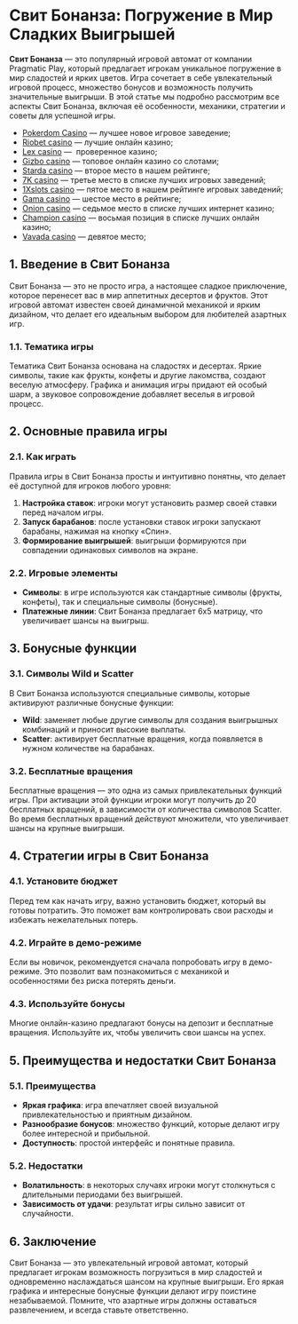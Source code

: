 # Свит Бонанза: Погружение в Мир Сладких Выигрышей

**Свит Бонанза** — это популярный игровой автомат от компании Pragmatic Play, который предлагает игрокам уникальное погружение в мир сладостей и ярких цветов. Игра сочетает в себе увлекательный игровой процесс, множество бонусов и возможность получить значительные выигрыши. В этой статье мы подробно рассмотрим все аспекты Свит Бонанза, включая её особенности, механики, стратегии и советы для успешной игры.

* [Pokerdom Casino](https://brandplay.link/FwVc4f) — лучшее новое игровое заведение;
* [Riobet casino](https://brandplay.link/TnjsxFvH) — лучшие онлайн казино;
* [Lex casino](https://brandplay.link/VMqNXPFs) —  проверенное казино;
* [Gizbo casino](https://brandplay.link/rvzLrVLp) — топовое онлайн казино со слотами;
* [Starda casino](https://brandplay.link/HDcDrxLk) — второе место в нашем рейтинге;
* [7K casino](https://brandplay.link/dd46bNgD) — третье место в списке лучших игровых заведений;
* [1Xslots casino](https://brandplay.link/J2ZbqMPZ) — пятое место в нашем рейтинге игровых заведений;
* [Gama casino](https://brandplay.link/RD52jZbL) — шестое место в рейтинге;
* [Onion casino](https://brandplay.link/8LcS6Djb) — седьмое место в списке лучших интернет казино;
* [Champion casino](https://temon-gter.cfd/go/9n8?p56190p303844p3509t17502) — восьмая позиция в списке лучших онлайн казино;
* [Vavada casino](https://vavadapartner.pro/?promo=75590753-cc8b-4c4a-8d71-99b7a2293439-jud\&target=register) — девятое место;

## 1. Введение в Свит Бонанза

Свит Бонанза — это не просто игра, а настоящее сладкое приключение, которое перенесет вас в мир аппетитных десертов и фруктов. Этот игровой автомат известен своей динамичной механикой и ярким дизайном, что делает его идеальным выбором для любителей азартных игр.

### 1.1. Тематика игры

Тематика Свит Бонанза основана на сладостях и десертах. Яркие символы, такие как фрукты, конфеты и другие лакомства, создают веселую атмосферу. Графика и анимация игры придают ей особый шарм, а звуковое сопровождение добавляет веселья в игровой процесс.

## 2. Основные правила игры

### 2.1. Как играть

Правила игры в Свит Бонанза просты и интуитивно понятны, что делает её доступной для игроков любого уровня:

1. **Настройка ставок**: игроки могут установить размер своей ставки перед началом игры.
2. **Запуск барабанов**: после установки ставок игроки запускают барабаны, нажимая на кнопку «Спин».
3. **Формирование выигрышей**: выигрыши формируются при совпадении одинаковых символов на экране.

### 2.2. Игровые элементы

* **Символы**: в игре используются как стандартные символы (фрукты, конфеты), так и специальные символы (бонусные).
* **Платежные линии**: Свит Бонанза предлагает 6х5 матрицу, что увеличивает шансы на выигрыш.

## 3. Бонусные функции

### 3.1. Символы Wild и Scatter

В Свит Бонанза используются специальные символы, которые активируют различные бонусные функции:

* **Wild**: заменяет любые другие символы для создания выигрышных комбинаций и приносит высокие выплаты.
* **Scatter**: активирует бесплатные вращения, когда появляется в нужном количестве на барабанах.

### 3.2. Бесплатные вращения

Бесплатные вращения — это одна из самых привлекательных функций игры. При активации этой функции игроки могут получить до 20 бесплатных вращений, в зависимости от количества символов Scatter. Во время бесплатных вращений действуют множители, что увеличивает шансы на крупные выигрыши.

## 4. Стратегии игры в Свит Бонанза

### 4.1. Установите бюджет

Перед тем как начать игру, важно установить бюджет, который вы готовы потратить. Это поможет вам контролировать свои расходы и избежать нежелательных потерь.

### 4.2. Играйте в демо-режиме

Если вы новичок, рекомендуется сначала попробовать игру в демо-режиме. Это позволит вам познакомиться с механикой и особенностями без риска потерять деньги.

### 4.3. Используйте бонусы

Многие онлайн-казино предлагают бонусы на депозит и бесплатные вращения. Используйте их, чтобы увеличить свои шансы на успех.

## 5. Преимущества и недостатки Свит Бонанза

### 5.1. Преимущества

* **Яркая графика**: игра впечатляет своей визуальной привлекательностью и приятным дизайном.
* **Разнообразие бонусов**: множество функций, которые делают игру более интересной и прибыльной.
* **Доступность**: простой интерфейс и понятные правила.

### 5.2. Недостатки

* **Волатильность**: в некоторых случаях игроки могут столкнуться с длительными периодами без выигрышей.
* **Зависимость от удачи**: результат игры сильно зависит от случайности.

## 6. Заключение

Свит Бонанза — это увлекательный игровой автомат, который предлагает игрокам возможность погрузиться в мир сладостей и одновременно наслаждаться шансом на крупные выигрыши. Его яркая графика и интересные бонусные функции делают игру поистине незабываемой. Помните, что азартные игры должны оставаться развлечением, и всегда ставьте ответственно.
